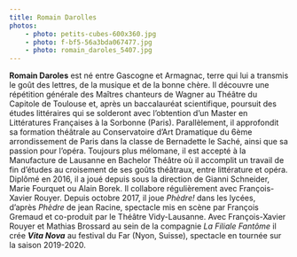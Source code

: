 ```yaml
---
title: Romain Darolles
photos:
    - photo: petits-cubes-600x360.jpg
    - photo: f-bf5-56a3bda067477.jpg
    - photo: romain_daroles_5407.jpg
---
```


**Romain Daroles** est né entre Gascogne et Armagnac, terre qui lui a transmis le goût des lettres, de la musique et de la bonne chère. Il découvre une répétition générale des Maîtres chanteurs de Wagner au Théâtre du Capitole de Toulouse et, après un baccalauréat scientifique, poursuit des études littéraires qui se solderont avec l’obtention d’un Master en Littératures Françaises à la Sorbonne (Paris). Parallèlement, il approfondit sa formation théâtrale au Conservatoire d’Art Dramatique du 6ème arrondissement de Paris dans la classe de Bernadette le Saché, ainsi que sa passion pour l’opéra. Toujours plus mélomane, il est accepté à la Manufacture de Lausanne en Bachelor Théâtre où il accomplit un travail de fin d’études au croisement de ses goûts théâtraux, entre littérature et opéra. Diplômé en 2016, il a joué depuis sous la direction de Gianni Schneider, Marie Fourquet ou Alain Borek. Il collabore régulièrement avec François-Xavier Rouyer. Depuis octobre 2017, il joue *Phèdre!* dans les lycées, d’après *Phèdre* de jean Racine, spectacle mis en scène par François Gremaud et co-produit par le Théâtre Vidy-Lausanne. Avec François-Xavier Rouyer et Mathias Brossard au sein de la compagnie *La Filiale Fantôme* il crée **_Vita Nova_** au festival du Far (Nyon, Suisse), spectacle en tournée sur la saison 2019-2020.
